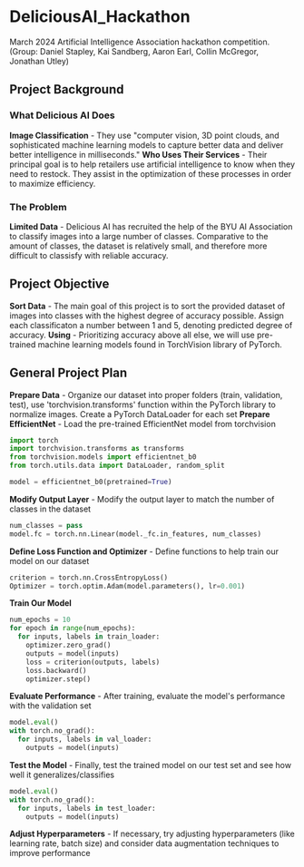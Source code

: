 # DeliciousAI_Hackathon
March 2024 Artificial Intelligence Association hackathon competition. (Group: Daniel Stapley, Kai Sandberg, Aaron Earl, Collin McGregor, Jonathan Utley)

## Project Background

### What Delicious AI Does
**Image Classification** - They use "computer vision, 3D point clouds, and sophisticated machine learning models to capture better data and deliver better intelligence in milliseconds." 
**Who Uses Their Services** - Their principal goal is to help retailers use artificial intelligence to know when they need to restock. They assist in the optimization of these processes in order to maximize efficiency.

### The Problem
**Limited Data** - Delicious AI has recruited the help of the BYU AI Association to classify images into a large number of classes. Comparative to the amount of classes, the dataset is relatively small, and therefore more difficult to classisfy with reliable accuracy.


## Project Objective
**Sort Data** - The main goal of this project is to sort the provided dataset of images into classes with the highest degree of accuracy possible. Assign each classificaton a number between 1 and 5, denoting predicted degree of accuracy. 
**Using** - Prioritizing accuracy above all else, we will use pre-trained machine learning models found in TorchVision library of PyTorch.

## General Project Plan
**Prepare Data** - Organize our dataset into proper folders (train, validation, test), use 'torchvision.transforms' function within the PyTorch library to normalize images. Create a PyTorch DataLoader for each set
**Prepare EfficientNet** - Load the pre-trained EfficientNet model from torchvision

```python
import torch
import torchvision.transforms as transforms
from torchvision.models import efficientnet_b0
from torch.utils.data import DataLoader, random_split

model = efficientnet_b0(pretrained=True)
```

**Modify Output Layer** - Modify the output layer to match the number of classes in the dataset

```python
num_classes = pass
model.fc = torch.nn.Linear(model._fc.in_features, num_classes)
```

**Define Loss Function and Optimizer** - Define functions to help train our model on our dataset

```python
criterion = torch.nn.CrossEntropyLoss()
Optimizer = torch.optim.Adam(model.parameters(), lr=0.001)
```

**Train Our Model**
```python
num_epochs = 10
for epoch in range(num_epochs):
  for inputs, labels in train_loader:
    optimizer.zero_grad()
    outputs = model(inputs)
    loss = criterion(outputs, labels)
    loss.backward()
    optimizer.step()
```

**Evaluate Performance** - After training, evaluate the model's performance with the validation set

```python
model.eval()
with torch.no_grad():
  for inputs, labels in val_loader:
    outputs = model(inputs)
```
**Test the Model** - Finally, test the trained model on our test set and see how well it generalizes/classifies

```python
model.eval()
with torch.no_grad():
  for inputs, labels in test_loader:
    outputs = model(inputs)
```

**Adjust Hyperparameters** - If necessary, try adjusting hyperparameters (like learning rate, batch size) and consider data augmentation techniques to improve performance


